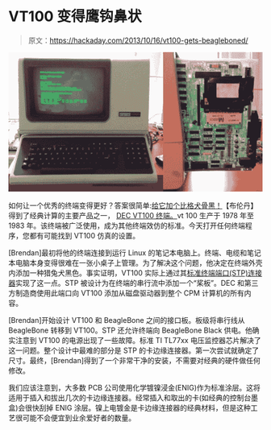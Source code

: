 # VT100 变得鹰钩鼻状

> 原文：<https://hackaday.com/2013/10/16/vt100-gets-beagleboned/>

![vt100](img/cad3810839a4222b818fccd9ba0f5293.png)

如何让一个优秀的终端变得更好？答案很简单:[给它加个比格犬骨黑！](http://www.brendanp.com/vt100-beaglebone-mod/)【布伦丹】得到了经典计算的主要产品之一， [DEC VT100 终端。](http://en.wikipedia.org/wiki/VT100)vt 100 生产于 1978 年至 1983 年。该终端被广泛使用，成为其他终端效仿的标准。今天打开任何终端程序，您都有可能找到 VT100 仿真的设置。

[Brendan]最初将他的终端连接到运行 Linux 的笔记本电脑上。终端、电缆和笔记本电脑本身变得很难在一张小桌子上管理。为了解决这个问题，他决定在终端外壳内添加一种猎兔犬黑色。事实证明，VT100 实际上通过其[标准终端端口(STP)连接器](http://www.willsworks.net/pdp11/vt1xx.htm#STP)实现了这一点。STP 被设计为在终端的串行流中添加一个“桨板”。DEC 和第三方制造商使用此端口向 VT100 添加从磁盘驱动器到整个 CPM 计算机的所有内容。

[Brendan]开始设计 VT100 和 BeagleBone 之间的接口板。板级将串行线从 BeagleBone 转移到 VT100。STP 还允许终端向 BeagleBone Black 供电。他确实注意到 VT100 的电源出现了一些故障。标准 TI TL77xx 电压监控器芯片解决了这一问题。整个设计中最难的部分是 STP 的卡边缘连接器。第一次尝试就确定了尺寸。最终，[Brendan]得到了一个非常干净的安装，不需要对经典的硬件做任何修改。

我们应该注意到，大多数 PCB 公司使用化学镀镍浸金(ENIG)作为标准涂层。这将适用于插入和拔出几次的卡边缘连接器。经常插入和取出的卡(如经典的控制台墨盒)会很快刮掉 ENIG 涂层。镍上电镀金是卡边缘连接器的经典材料，但是这种工艺很可能不会便宜到业余爱好者的数量。